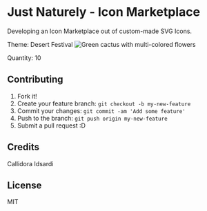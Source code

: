 # Just Naturely - Icon Marketplace 

Developing an Icon Marketplace out of custom-made SVG Icons. 

Theme: Desert Festival 
<img src="cactus_icon.svg" alt="Green cactus with multi-colored flowers">


Quantity: 10

## Contributing
1. Fork it!
2. Create your feature branch: `git checkout -b my-new-feature`
3. Commit your changes: `git commit -am 'Add some feature'`
4. Push to the branch: `git push origin my-new-feature`
5. Submit a pull request :D

## Credits
Callidora Idsardi 

## License
MIT
